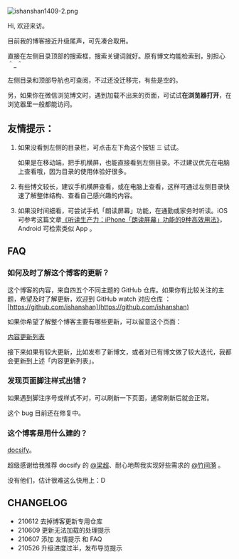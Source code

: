 


![ishanshan1409-2.png](http://ishanshan.zoomquiet.top/share/ishanshan1409-2.png?imageView2/2/w/400 ':size=100')





Hi, 欢迎来访。

目前我的博客接近升级尾声，可先凑合取用。

直接在左侧目录顶部的搜索框，搜索关键词就好。原有博文均能检索到，别担心 ＾_＾

左侧目录和顶部导航也可查阅，不过还没迁移完，有些是空的。


另，如果你在微信浏览博文时，遇到加载不出来的页面，可试试**在浏览器打开**，在浏览器里一般都能访问。


## 友情提示：

1. 如果没看到左侧的目录栏，可点击左下角这个按钮 `三` 试试。

    如果是在移动端，把手机横屏，也能直接看到左侧目录。不过建议优先在电脑上查看哦，因为目录的使用体验好很多。


2. 有些博文较长，建议手机横屏查看，或在电脑上查看，这样可通过左侧目录快速了解整体结构、查看自己感兴趣的内容。

3. 如果没时间细看，可尝试手机「朗读屏幕」功能，在通勤或家务时听读。iOS 可参考这篇文章[《听读生产力：iPhone「朗读屏幕」功能的9种高效用法》](https://mp.weixin.qq.com/s/jPsZxS0LXCRChrKXJ8-r0g)， Android 可检索类似 App 。

## FAQ

### 如何及时了解这个博客的更新？

这个博客的内容，来自四五个不同主题的 GitHub 仓库。如果你有比较关注的主题，希望及时了解更新，欢迎到 GitHub watch 对应仓库 ：[https://github.com/ishanshan](https://github.com/ishanshan)

如果你希望了解整个博客主要有哪些更新，可以留意这个页面：

[内容更新列表](index_update.md)

接下来如果有较大更新，比如发布了新博文，或者对已有博文做了较大迭代，我都会更新到上述「内容更新列表」。




### 发现页面脚注样式出错？

如果遇到脚注序号或样式不对，可以刷新一下页面，通常刷新后就会正常。

这个 bug 目前还在修复中。

### 这个博客是用什么建的？

[docsify](https://docsify.js.org/#/)。


超级感谢给我推荐 docsify 的 [@梁超](http://liangchao.site/)、耐心地帮我实现好些需求的 [@竹间漪](https://weibo.com/u/1219497082) 。

没有他们，估计很难这么快用上：D




## CHANGELOG

- 210612 去掉博客更新专用仓库
- 210609 更新无法加载的处理提示
- 210607 添加 友情提示 和 FAQ
- 210526 升级进度过半，发布导览提示
